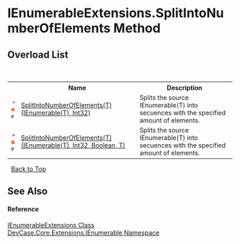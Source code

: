 # IEnumerableExtensions.SplitIntoNumberOfElements Method 
 


## Overload List
&nbsp;<table><tr><th></th><th>Name</th><th>Description</th></tr><tr><td>![Public method](media/pubmethod.gif "Public method")![Static member](media/static.gif "Static member")![Code example](media/CodeExample.png "Code example")</td><td><a href="M_DevCase_Core_Extensions_IEnumerable_IEnumerableExtensions_SplitIntoNumberOfElements__1">SplitIntoNumberOfElements(T)(IEnumerable(T), Int32)</a></td><td>
Splits the source IEnumerable(T) into secuences with the specified amount of elements.</td></tr><tr><td>![Public method](media/pubmethod.gif "Public method")![Static member](media/static.gif "Static member")![Code example](media/CodeExample.png "Code example")</td><td><a href="M_DevCase_Core_Extensions_IEnumerable_IEnumerableExtensions_SplitIntoNumberOfElements__1_1">SplitIntoNumberOfElements(T)(IEnumerable(T), Int32, Boolean, T)</a></td><td>
Splits the source IEnumerable(T) into secuences with the specified amount of elements.</td></tr></table>&nbsp;
<a href="#ienumerableextensions.splitintonumberofelements-method">Back to Top</a>

## See Also


#### Reference
<a href="T_DevCase_Core_Extensions_IEnumerable_IEnumerableExtensions">IEnumerableExtensions Class</a><br /><a href="N_DevCase_Core_Extensions_IEnumerable">DevCase.Core.Extensions.IEnumerable Namespace</a><br />